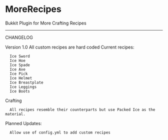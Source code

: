 MoreRecipes
===========

Bukkit Plugin for More Crafting Recipes
_________
CHANGELOG

Version 1.0
  All custom recipes are hard coded
    Current recipes:
      
      Ice Sword
      Ice Hoe
      Ice Spade
      Ice Axe
      Ice Pick
      Ice Helmet
      Ice Breastplate
      Ice Leggings
      Ice Boots
      
  Crafting
  
      All recipes resemble their counterparts but use Packed Ice as the material.

  Planned Updates:

      Allow use of config.yml to add custom recipes
